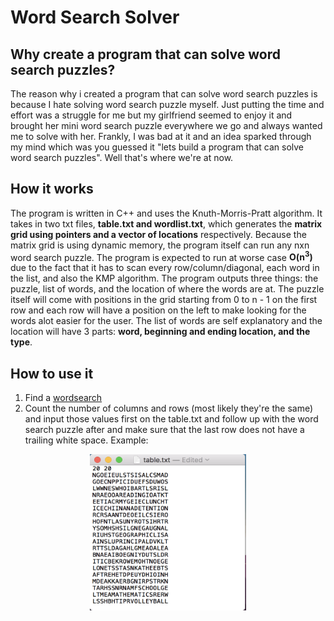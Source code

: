 # Word Search Solver
## Why create a program that can solve word search puzzles?
The reason why i created a program that can solve word search puzzles is because I hate solving word search puzzle myself. Just putting the time and effort was a struggle for me but my girlfriend seemed to enjoy it and brought her mini word search puzzle everywhere we go and always wanted me to solve with her. Frankly, I was bad at it and an idea sparked through my mind which was you guessed it "lets build a program that can solve word search puzzles". Well that's where we're at now.

## How it works
The program is written in C++ and uses the Knuth-Morris-Pratt algorithm. It takes in two txt files, **table.txt and wordlist.txt**, which generates the **matrix grid using pointers and a vector of locations** respectively. Because the matrix grid is using dynamic memory, the program itself can run any nxn word search puzzle. The program is expected to run at worse case **O(n<sup>3</sup>)** due to the fact that it has to scan every row/column/diagonal, each word in the list, and also the KMP algorithm. The program outputs three things: the puzzle, list of words, and the location of where the words are at. The puzzle itself will come with positions in the grid starting from 0 to n - 1 on the first row and each row will have a position on the left to make looking for the words alot easier for the user. The list of words are self explanatory and the location will have 3 parts: **word, beginning and ending location, and the type**.

## How to use it
1. Find a [wordsearch](https://www.brainzilla.com/word-games/word-search/printable)
2. Count the number of columns and rows (most likely they're the same) and input those values first on the table.txt and     follow up with the word search puzzle after and make sure that the last row does not have a trailing white space.
Example:
<p align="center">
<img src= "docs/TableExample.png" width="250" height="250"/>
</p>

